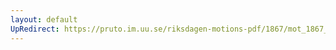 ```yaml
---
layout: default
UpRedirect: https://pruto.im.uu.se/riksdagen-motions-pdf/1867/mot_1867__ak__56/mot_1867__ak__56-002.pdf
---
```

